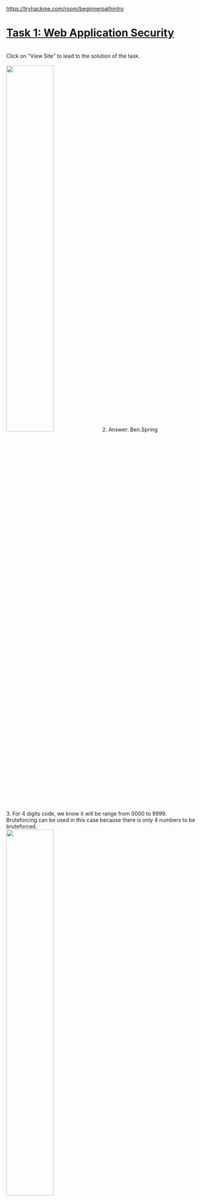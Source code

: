 https://tryhackme.com/room/beginnerpathintro<br>
<h1><ins>Task 1: Web Application Security</ins></h1><br>
Click on "View Site" to lead to the solution of the task.<br><br>
<img src=https://user-images.githubusercontent.com/78288358/166202149-6885f0c4-4081-48a9-85b1-e15537a465c7.png style="width:50%; height:50%;">
2. Answer: Ben.Spring <br><br><br>
3. For 4 digits code, we know it will be range from 0000 to 9999. Bruteforcing can be used in this case because there is only 4 numbers to be bruteforced. <br>
<img src=https://user-images.githubusercontent.com/78288358/166202444-f354e148-9e44-4de5-844a-32a51d713c6c.png style="width:50%; height:50%;">
<img src=https://user-images.githubusercontent.com/78288358/166202490-7b45036b-1554-4b96-ad8c-8cb8fb10e0dd.png style="width:50%; height:50%;"><br>
Answer: THM{BRUTEFORCING} <br><br><br>

<h1><ins>Task 2: Network Security</ins></h1><br>
Click on "View Site", read out the contents and you will know the answer for question 2.<br><br>
2. Answer : $300 million <br><br><br>

<h1><ins>Task 3: Learning Roadmap</ins></h1>
There will be many paths in the direction of becoming a cybersecurity expert. <br><br>Two common paths are <b>Offensive Security</b> & <b>Cyber Defense</b>. 
<br> Or we can know it as Red Team / Blue Team <br><br>

<b>"Red Team"</b><br>
Mainly for hacking or exploiting or finding vulnerabilities on a system. <br><br>

<b>"Blue Team"</b><br>
Mainly for finding out attack investigation or building a strong defense for a system<br><br>
